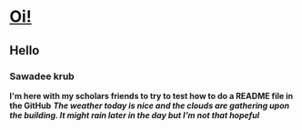 # [Oi!](https://github.com/user-attachments/assets/be3ae61e-4600-4d2c-a3d7-cd8002620197)

## Hello
### Sawadee krub
**I'm here with my scholars friends to try to test how to do a README file in the GitHub**
_**The weather today is nice and the clouds are gathering upon the building. It might rain later in the day but I'm not that hopeful**_

